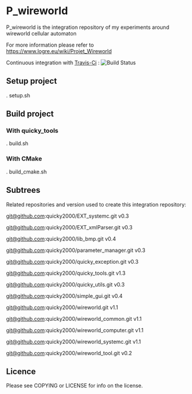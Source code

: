 # P_wireworld

P_wireworld is the integration repository of my experiments around wireworld cellular automaton

For more information please refer to https://www.logre.eu/wiki/Projet_Wireworld

Continuous integration with [Travis-Ci](https://travis-ci.org/quicky2000/P_wireworld) : ![Build Status](https://travis-ci.org/quicky2000/P_wireworld.svg?branch=master)

## Setup project
. setup.sh

## Build project
### With quicky_tools
. build.sh

### With CMake
. build_cmake.sh

## Subtrees

Related repositories and version used to create this integration repository:

git@github.com:quicky2000/EXT_systemc.git        v0.3

git@github.com:quicky2000/EXT_xmlParser.git      v0.3

git@github.com:quicky2000/lib_bmp.git            v0.4

git@github.com:quicky2000/parameter_manager.git  v0.3

git@github.com:quicky2000/quicky_exception.git   v0.3

git@github.com:quicky2000/quicky_tools.git       v1.3

git@github.com:quicky2000/quicky_utils.git       v0.3

git@github.com:quicky2000/simple_gui.git         v0.4

git@github.com:quicky2000/wireworld.git          v1.1

git@github.com:quicky2000/wireworld_common.git   v1.1

git@github.com:quicky2000/wireworld_computer.git v1.1

git@github.com:quicky2000/wireworld_systemc.git  v1.1

git@github.com:quicky2000/wireworld_tool.git     v0.2

## Licence
Please see COPYING or LICENSE for info on the license.
